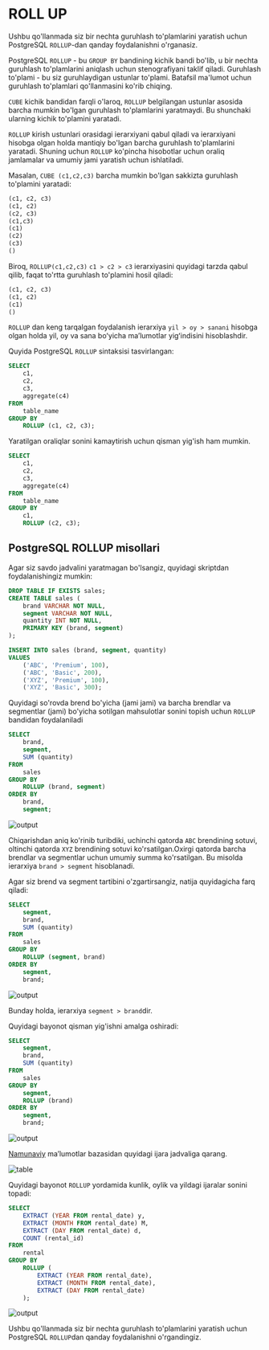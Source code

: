 # ROLL UP

Ushbu qo'llanmada siz bir nechta guruhlash to'plamlarini yaratish uchun PostgreSQL `ROLLUP`-dan qanday foydalanishni 
o'rganasiz.

PostgreSQL `ROLLUP` - bu `GROUP BY` bandining kichik bandi bo'lib, u bir nechta guruhlash to'plamlarini aniqlash uchun stenografiyani taklif qiladi. Guruhlash to'plami - bu siz guruhlaydigan ustunlar to'plami. Batafsil ma'lumot uchun guruhlash to'plamlari qo'llanmasini ko'rib chiqing.

`CUBE` kichik bandidan farqli o'laroq, `ROLLUP` belgilangan ustunlar asosida barcha mumkin bo'lgan guruhlash to'plamlarini yaratmaydi. Bu shunchaki ularning kichik to'plamini yaratadi.

`ROLLUP` kirish ustunlari orasidagi ierarxiyani qabul qiladi va ierarxiyani hisobga olgan holda mantiqiy bo'lgan barcha guruhlash to'plamlarini yaratadi. Shuning uchun `ROLLUP` ko'pincha hisobotlar uchun oraliq jamlamalar va umumiy jami yaratish uchun ishlatiladi.

Masalan, `CUBE (c1,c2,c3)` barcha mumkin bo'lgan sakkizta guruhlash to'plamini yaratadi:

```sql
(c1, c2, c3)
(c1, c2)
(c2, c3)
(c1,c3)
(c1)
(c2)
(c3)
()
```

Biroq, `ROLLUP(c1,c2,c3)` `c1 > c2 > c3` ierarxiyasini quyidagi tarzda qabul qilib, faqat to'rtta guruhlash to'plamini hosil qiladi:

```sql
(c1, c2, c3)
(c1, c2)
(c1)
()
```

`ROLLUP` dan keng tarqalgan foydalanish ierarxiya `yil > oy > sanani` hisobga olgan holda yil, oy va sana boʻyicha maʼlumotlar yigʻindisini hisoblashdir.

Quyida PostgreSQL `ROLLUP` sintaksisi tasvirlangan:

```sql
SELECT
    c1,
    c2,
    c3,
    aggregate(c4)
FROM
    table_name
GROUP BY
    ROLLUP (c1, c2, c3);
```

Yaratilgan oraliqlar sonini kamaytirish uchun qisman yig'ish ham mumkin.

```sql
SELECT
    c1,
    c2,
    c3,
    aggregate(c4)
FROM
    table_name
GROUP BY
    c1, 
    ROLLUP (c2, c3);
```

## PostgreSQL ROLLUP misollari

Agar siz savdo jadvalini yaratmagan bo'lsangiz, quyidagi skriptdan foydalanishingiz mumkin:

```sql
DROP TABLE IF EXISTS sales;
CREATE TABLE sales (
    brand VARCHAR NOT NULL,
    segment VARCHAR NOT NULL,
    quantity INT NOT NULL,
    PRIMARY KEY (brand, segment)
);

INSERT INTO sales (brand, segment, quantity)
VALUES
    ('ABC', 'Premium', 100),
    ('ABC', 'Basic', 200),
    ('XYZ', 'Premium', 100),
    ('XYZ', 'Basic', 300);
```

Quyidagi so'rovda brend bo'yicha (jami jami) va barcha brendlar va segmentlar (jami) bo'yicha sotilgan mahsulotlar sonini topish uchun `ROLLUP` bandidan foydalaniladi

```sql
SELECT
    brand,
    segment,
    SUM (quantity)
FROM
    sales
GROUP BY
    ROLLUP (brand, segment)
ORDER BY
    brand,
    segment;
```

![output](image-12.png)

Chiqarishdan aniq ko'rinib turibdiki, uchinchi qatorda `ABC` brendining sotuvi, oltinchi qatorda `XYZ` brendining sotuvi ko'rsatilgan.Oxirgi qatorda barcha brendlar va segmentlar uchun umumiy summa ko'rsatilgan. Bu misolda ierarxiya `brand > segment` hisoblanadi.

Agar siz brend va segment tartibini o'zgartirsangiz, natija quyidagicha farq qiladi:

```sql
SELECT
    segment,
    brand,
    SUM (quantity)
FROM
    sales
GROUP BY
    ROLLUP (segment, brand)
ORDER BY
    segment,
    brand;
```

![output](image-13.png)

Bunday holda, ierarxiya `segment > brand`dir.

Quyidagi bayonot qisman yig'ishni amalga oshiradi:

```sql
SELECT
    segment,
    brand,
    SUM (quantity)
FROM
    sales
GROUP BY
    segment,
    ROLLUP (brand)
ORDER BY
    segment,
    brand;
```

![output](image-14.png)

[Namunaviy](https://www.postgresqltutorial.com/wp-content/uploads/2019/05/dvdrental.zip) maʼlumotlar bazasidan quyidagi ijara jadvaliga qarang.

![table](image-15.png)

Quyidagi bayonot `ROLLUP` yordamida kunlik, oylik va yildagi ijaralar sonini topadi:

```sql
SELECT
    EXTRACT (YEAR FROM rental_date) y,
    EXTRACT (MONTH FROM rental_date) M,
    EXTRACT (DAY FROM rental_date) d,
    COUNT (rental_id)
FROM
    rental
GROUP BY
    ROLLUP (
        EXTRACT (YEAR FROM rental_date),
        EXTRACT (MONTH FROM rental_date),
        EXTRACT (DAY FROM rental_date)
    );
```

![output](image-16.png)

Ushbu qo'llanmada siz bir nechta guruhlash to'plamlarini yaratish uchun PostgreSQL `ROLLUP`dan qanday foydalanishni o'rgandingiz.
